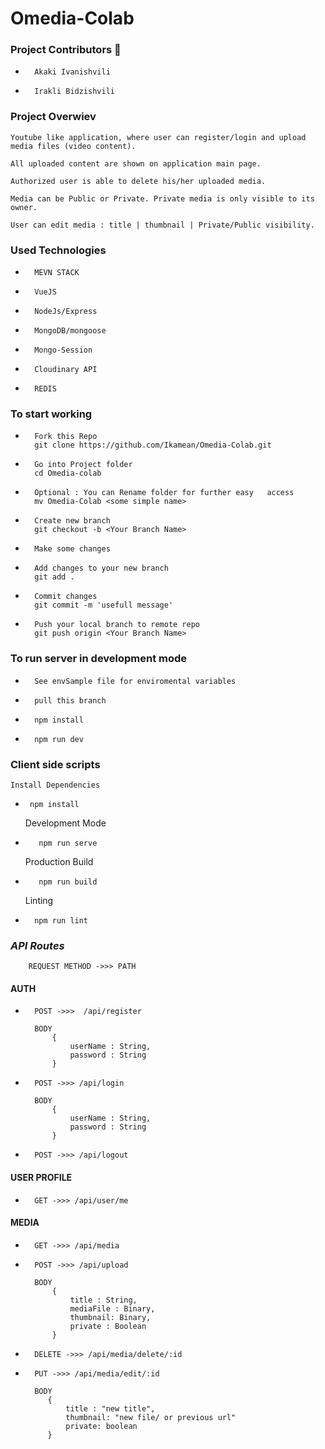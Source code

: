 # Omedia-Colab 

### **Project Contributors** :rocket:
-       Akaki Ivanishvili
-       Irakli Bidzishvili


### **Project Overwiev**
    Youtube like application, where user can register/login and upload media files (video content).

    All uploaded content are shown on application main page.

    Authorized user is able to delete his/her uploaded media.

    Media can be Public or Private. Private media is only visible to its owner. 

    User can edit media : title | thumbnail | Private/Public visibility.


### **Used Technologies** 
-       MEVN STACK
-       VueJS
-       NodeJs/Express
-       MongoDB/mongoose
-       Mongo-Session
-       Cloudinary API 
-       REDIS 


### To start working 
-       Fork this Repo 
        git clone https://github.com/Ikamean/Omedia-Colab.git

-       Go into Project folder 
        cd Omedia-colab

-       Optional : You can Rename folder for further easy   access  
        mv Omedia-Colab <some simple name> 

-       Create new branch 
        git checkout -b <Your Branch Name>

-       Make some changes

-       Add changes to your new branch  
        git add . 

-       Commit changes  
        git commit -m 'usefull message' 

-       Push your local branch to remote repo 
        git push origin <Your Branch Name> 



### **To run server in development mode**
-       See envSample file for enviromental variables
-       pull this branch
-       npm install
-       npm run dev


### Client side scripts

    Install Dependencies
-      npm install

    Development Mode
-        npm run serve
    Production Build
-        npm run build
    Linting
-       npm run lint
### ***API Routes***
        REQUEST METHOD ->>> PATH
#### AUTH
    
-       POST ->>>  /api/register 
        
        BODY 
            { 
                userName : String,
                password : String
            }

-       POST ->>> /api/login
        
        BODY 
            { 
                userName : String,
                password : String
            }

-       POST ->>> /api/logout

#### USER PROFILE
-       GET ->>> /api/user/me

#### MEDIA 
-       GET ->>> /api/media

-       POST ->>> /api/upload
        
        BODY 
            {
                title : String,
                mediaFile : Binary,
                thumbnail: Binary,
                private : Boolean
            }
            
-       DELETE ->>> /api/media/delete/:id

-       PUT ->>> /api/media/edit/:id
        
        BODY
           {
               title : "new title",
               thumbnail: "new file/ or previous url"
               private: boolean
           }

